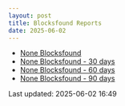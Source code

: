 ```yaml
---
layout: post
title: Blocksfound Reports
date: 2025-06-02
---
```


* [None Blocksfound](/pages/reports/blocksfound/None-Blocksfound.html)
* [None Blocksfound - 30 days](/pages/reports/blocksfound/None-Blocksfound-30-Days.html)
* [None Blocksfound - 60 days](/pages/reports/blocksfound/None-Blocksfound-60-Days.html)
* [None Blocksfound - 90 days](/pages/reports/blocksfound/None-Blocksfound-90-Days.html)

Last updated: 2025-06-02 16:49
